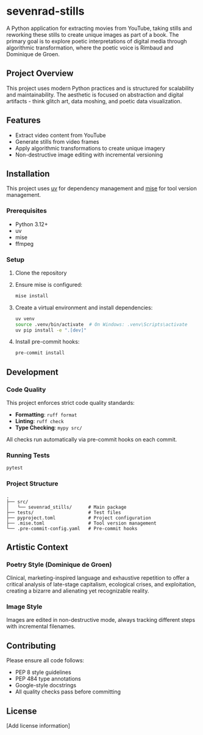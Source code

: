 # sevenrad-stills

A Python application for extracting movies from YouTube, taking stills and reworking these stills to create unique images as part of a book. The primary goal is to explore poetic interpretations of digital media through algorithmic transformation, where the poetic voice is Rimbaud and Dominique de Groen.

## Project Overview

This project uses modern Python practices and is structured for scalability and maintainability. The aesthetic is focused on abstraction and digital artifacts - think glitch art, data moshing, and poetic data visualization.

## Features

- Extract video content from YouTube
- Generate stills from video frames
- Apply algorithmic transformations to create unique imagery
- Non-destructive image editing with incremental versioning

## Installation

This project uses [uv](https://github.com/astral-sh/uv) for dependency management and [mise](https://mise.jdx.dev/) for tool version management.

### Prerequisites

- Python 3.12+
- uv
- mise
- ffmpeg

### Setup

1. Clone the repository
2. Ensure mise is configured:
   ```bash
   mise install
   ```

3. Create a virtual environment and install dependencies:
   ```bash
   uv venv
   source .venv/bin/activate  # On Windows: .venv\Scripts\activate
   uv pip install -e ".[dev]"
   ```

4. Install pre-commit hooks:
   ```bash
   pre-commit install
   ```

## Development

### Code Quality

This project enforces strict code quality standards:

- **Formatting**: `ruff format`
- **Linting**: `ruff check`
- **Type Checking**: `mypy src/`

All checks run automatically via pre-commit hooks on each commit.

### Running Tests

```bash
pytest
```

### Project Structure

```
.
├── src/
│   └── sevenrad_stills/      # Main package
├── tests/                    # Test files
├── pyproject.toml            # Project configuration
├── .mise.toml                # Tool version management
└── .pre-commit-config.yaml   # Pre-commit hooks
```

## Artistic Context

### Poetry Style (Dominique de Groen)
Clinical, marketing-inspired language and exhaustive repetition to offer a critical analysis of late-stage capitalism, ecological crises, and exploitation, creating a bizarre and alienating yet recognizable reality.

### Image Style
Images are edited in non-destructive mode, always tracking different steps with incremental filenames.

## Contributing

Please ensure all code follows:
- PEP 8 style guidelines
- PEP 484 type annotations
- Google-style docstrings
- All quality checks pass before committing

## License

[Add license information]
